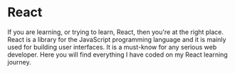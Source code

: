 # React
If you are learning, or trying to learn, React, then you're at the right place. 
React is a library for the JavaScript programming language and it is mainly used for building user interfaces. It is a must-know for any serious web developer. 
Here you will find everything I have coded on my React learning journey.
